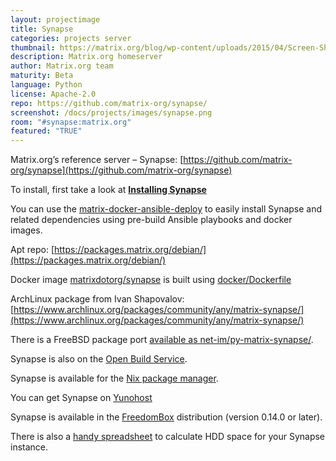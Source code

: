 ```yaml
---
layout: projectimage
title: Synapse
categories: projects server
thumbnail: https://matrix.org/blog/wp-content/uploads/2015/04/Screen-Shot-2015-04-29-at-00.28.25-400x284.png
description: Matrix.org homeserver
author: Matrix.org team
maturity: Beta
language: Python
license: Apache-2.0
repo: https://github.com/matrix-org/synapse/
screenshot: /docs/projects/images/synapse.png
room: "#synapse:matrix.org"
featured: "TRUE"
---
```


Matrix.org’s reference server – Synapse: [https://github.com/matrix-org/synapse](https://github.com/matrix-org/synapse)

To install, first take a look at **[Installing Synapse](https://matrix.org/docs/guides/installing-synapse)**

You can use the [matrix-docker-ansible-deploy](https://github.com/spantaleev/matrix-docker-ansible-deploy) to easily install Synapse and related dependencies using pre-build Ansible playbooks and docker images.

Apt repo: [https://packages.matrix.org/debian/](https://packages.matrix.org/debian/)

Docker image [matrixdotorg/synapse](https://hub.docker.com/r/matrixdotorg/synapse/) is built using [docker/Dockerfile](https://github.com/matrix-org/synapse/tree/master/docker)

ArchLinux package from Ivan Shapovalov: [https://www.archlinux.org/packages/community/any/matrix-synapse/](https://www.archlinux.org/packages/community/any/matrix-synapse/)

There is a FreeBSD package port [available as net-im/py-matrix-synapse/](http://www.freshports.org/net-im/py-matrix-synapse/).

Synapse is also on the [Open Build Service](https://obs.infoserver.lv/project/show/matrix-synapse).

Synapse is available for the [Nix package manager](https://github.com/NixOS/nixpkgs/blob/master/nixos/modules/services/misc/matrix-synapse.nix).

You can get Synapse on [Yunohost](https://github.com/YunoHost-Apps/synapse_ynh)

Synapse is available in the [FreedomBox](https://freedombox.org) distribution (version 0.14.0 or later).

There is also a [handy spreadsheet](https://matrix.org/docs/projects/other/hdd-space-calc-for-synapse.html) to calculate HDD space for your Synapse instance.
